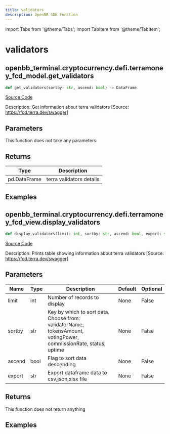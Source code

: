 ```yaml
---
title: validators
description: OpenBB SDK Function
---
```


import Tabs from '@theme/Tabs';
import TabItem from '@theme/TabItem';

# validators

<Tabs>
<TabItem value="model" label="Model" default>

## openbb_terminal.cryptocurrency.defi.terramoney_fcd_model.get_validators

```python title='openbb_terminal/cryptocurrency/defi/terramoney_fcd_model.py'
def get_validators(sortby: str, ascend: bool) -> DataFrame
```
[Source Code](https://github.com/OpenBB-finance/OpenBBTerminal/tree/main/openbb_terminal/cryptocurrency/defi/terramoney_fcd_model.py#L155)

Description: Get information about terra validators [Source: https://fcd.terra.dev/swagger]

## Parameters

This function does not take any parameters.

## Returns

| Type | Description |
| ---- | ----------- |
| pd.DataFrame | terra validators details |

## Examples



</TabItem>
<TabItem value="view" label="View">

## openbb_terminal.cryptocurrency.defi.terramoney_fcd_view.display_validators

```python title='openbb_terminal/cryptocurrency/defi/terramoney_fcd_view.py'
def display_validators(limit: int, sortby: str, ascend: bool, export: str) -> None
```
[Source Code](https://github.com/OpenBB-finance/OpenBBTerminal/tree/main/openbb_terminal/cryptocurrency/defi/terramoney_fcd_view.py#L64)

Description: Prints table showing information about terra validators [Source: https://fcd.terra.dev/swagger]

## Parameters

| Name | Type | Description | Default | Optional |
| ---- | ---- | ----------- | ------- | -------- |
| limit | int | Number of records to display | None | False |
| sortby | str | Key by which to sort data. Choose from:<br/>validatorName, tokensAmount, votingPower, commissionRate, status, uptime | None | False |
| ascend | bool | Flag to sort data descending | None | False |
| export | str | Export dataframe data to csv,json,xlsx file | None | False |

## Returns

This function does not return anything

## Examples



</TabItem>
</Tabs>